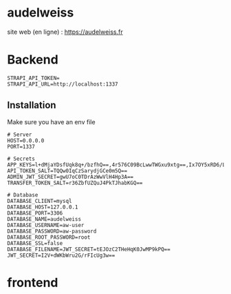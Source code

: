 # audelweiss

site web (en ligne) : https://audelweiss.fr


# Backend

```dotenv
STRAPI_API_TOKEN=
STRAPI_API_URL=http://localhost:1337
```

## Installation

Make sure you have an env file

```dotenv
# Server
HOST=0.0.0.0
PORT=1337

# Secrets
APP_KEYS=l+dMjaYDsfUqk8q+/bzfhQ==,4r576C09BcLwwTWGxu9xtg==,Ix7OY5xRD6/LGDgQuFH2zA==,wcmYm9UciHxYXe8XLzuo+g==
API_TOKEN_SALT=TQQw0IqCzSarydjGCe0m5Q==
ADMIN_JWT_SECRET=gwU7oC0TDrAzWwVlH4Hp3A==
TRANSFER_TOKEN_SALT=r36ZbfUZQuJ4PkTJhabKGQ==

# Database
DATABASE_CLIENT=mysql
DATABASE_HOST=127.0.0.1
DATABASE_PORT=3306
DATABASE_NAME=audelweiss
DATABASE_USERNAME=aw-user
DATABASE_PASSWORD=aw-password
DATABASE_ROOT_PASSWORD=root
DATABASE_SSL=false
DATABASE_FILENAME=JWT_SECRET=tEJOzC2THeHqK0JwMP9kPQ==
JWT_SECRET=I2V+dWKbWru2G/rFIcUg3w==

```

# frontend
